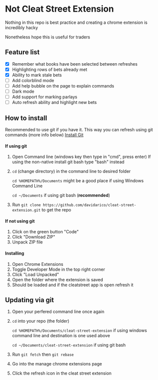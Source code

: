 # Not Cleat Street Extension

Nothing in this repo is best practice and creating a chrome extension is incredibly hacky

Nonetheless hope this is useful for traders

## Feature list
- [X] Remember what books have been selected between refreshes
- [X] Highlighting rows of bets already met
- [X] Ability to mark stale bets
- [ ] Add colorblind mode
- [ ] Add help bubble on the page to explain commands
- [ ] Dark mode
- [ ] Add support for marking parlays
- [ ] Auto refresh ability and highlight new bets

## How to install
Recommended to use git if you have it. This way you can refresh using git commands (more info below)
[Install Git](https://git-scm.com/book/en/v2/Getting-Started-Installing-Git)

#### If using git
1. Open Command line (windows key then type in "cmd", press enter)
    If using the non-native install git bash type "bash" instead
2. `cd` (change directory) in the command line to desired folder

    `cd %HOMEPATH%/Documents` might be a good place if using Windows Command Line

    `cd ~/Documents` if using git bash (**recommended**)
3. Run `git clone https://github.com/davidarico/cleat-street-extension.git` to get the repo

#### If **not** using git
1. Click on the green button "Code"
2. Click "Download ZIP"
3. Unpack ZIP file

#### Installing
1. Open Chrome Extensions
2. Toggle Developer Mode in the top right corner
3. Click "Load Unpacked"
4. Open the folder where the extension is saved
5. Should be loaded and if the cleatstreet app is open refresh it

## Updating via git
1. Open your perfered command line once again
2. `cd` into your repo (the folder)

    `cd %HOMEPATH%/Documents/cleat-street-extension` if using windows command line and destination is one used above

    `cd ~/Documents/cleat-street-extension` if using git bash
3. Run `git fetch` then `git rebase`
4. Go into the manage chrome extensions page
5. Click the refresh icon in the cleat street extension
